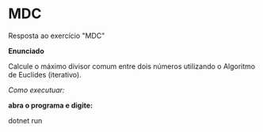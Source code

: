 # MDC
Resposta ao exercício "MDC"

**Enunciado**

Calcule o máximo divisor comum entre dois números utilizando o Algoritmo de Euclides (iterativo).

*Como executuar:*

**abra o programa e digite:**

dotnet run